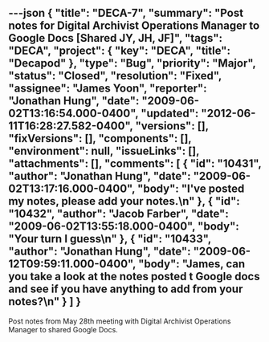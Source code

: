 ---json
{
  "title": "DECA-7",
  "summary": "Post notes for Digital Archivist Operations Manager to Google Docs [Shared JY, JH, JF]",
  "tags": "DECA",
  "project": {
    "key": "DECA",
    "title": "Decapod"
  },
  "type": "Bug",
  "priority": "Major",
  "status": "Closed",
  "resolution": "Fixed",
  "assignee": "James Yoon",
  "reporter": "Jonathan Hung",
  "date": "2009-06-02T13:16:54.000-0400",
  "updated": "2012-06-11T16:28:27.582-0400",
  "versions": [],
  "fixVersions": [],
  "components": [],
  "environment": null,
  "issueLinks": [],
  "attachments": [],
  "comments": [
    {
      "id": "10431",
      "author": "Jonathan Hung",
      "date": "2009-06-02T13:17:16.000-0400",
      "body": "I've posted my notes, please add your notes.\n"
    },
    {
      "id": "10432",
      "author": "Jacob Farber",
      "date": "2009-06-02T13:55:18.000-0400",
      "body": "Your turn I guess\n"
    },
    {
      "id": "10433",
      "author": "Jonathan Hung",
      "date": "2009-06-12T09:59:11.000-0400",
      "body": "James, can you take a look at the notes posted t Google docs and see if you have anything to add from your notes?\n"
    }
  ]
}
---
Post notes from May 28th meeting with Digital Archivist Operations Manager to shared Google Docs.

        